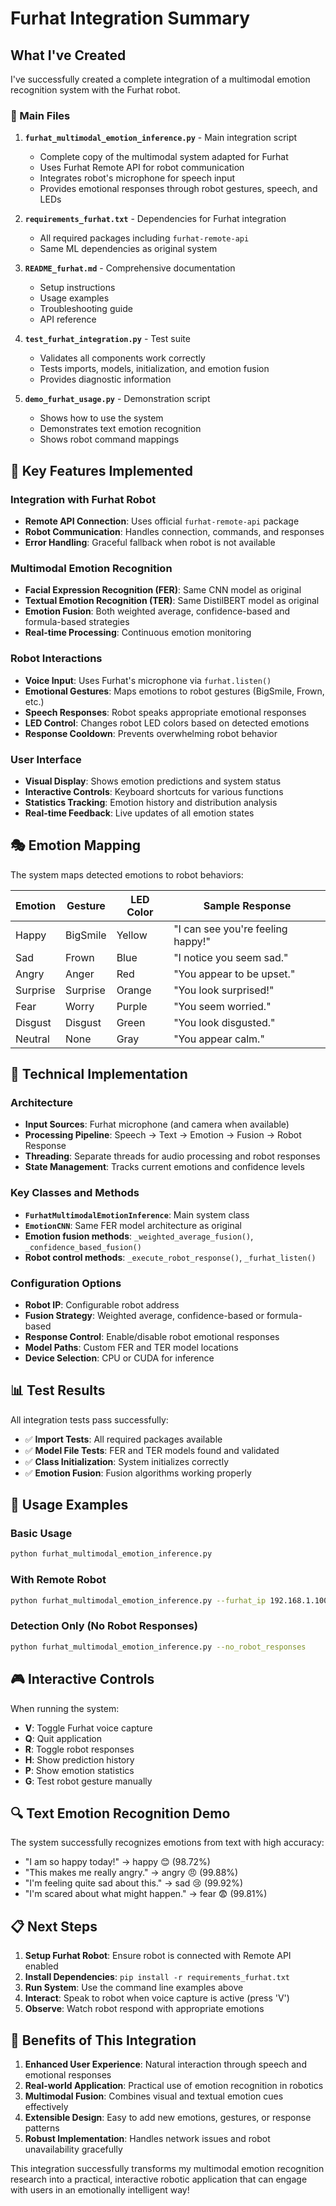 # Furhat Integration Summary

## What I've Created

I've successfully created a complete integration of a multimodal emotion recognition system with the Furhat robot. 

### 🎯 Main Files

1. **`furhat_multimodal_emotion_inference.py`** - Main integration script
   - Complete copy of the multimodal system adapted for Furhat
   - Uses Furhat Remote API for robot communication
   - Integrates robot's microphone for speech input
   - Provides emotional responses through robot gestures, speech, and LEDs

2. **`requirements_furhat.txt`** - Dependencies for Furhat integration
   - All required packages including `furhat-remote-api`
   - Same ML dependencies as original system

3. **`README_furhat.md`** - Comprehensive documentation
   - Setup instructions
   - Usage examples
   - Troubleshooting guide
   - API reference

4. **`test_furhat_integration.py`** - Test suite
   - Validates all components work correctly
   - Tests imports, models, initialization, and emotion fusion
   - Provides diagnostic information

5. **`demo_furhat_usage.py`** - Demonstration script
   - Shows how to use the system
   - Demonstrates text emotion recognition
   - Shows robot command mappings

## 🤖 Key Features Implemented

### Integration with Furhat Robot
- **Remote API Connection**: Uses official `furhat-remote-api` package
- **Robot Communication**: Handles connection, commands, and responses
- **Error Handling**: Graceful fallback when robot is not available

### Multimodal Emotion Recognition
- **Facial Expression Recognition (FER)**: Same CNN model as original
- **Textual Emotion Recognition (TER)**: Same DistilBERT model as original
- **Emotion Fusion**: Both weighted average, confidence-based and formula-based strategies
- **Real-time Processing**: Continuous emotion monitoring

### Robot Interactions
- **Voice Input**: Uses Furhat's microphone via `furhat.listen()`
- **Emotional Gestures**: Maps emotions to robot gestures (BigSmile, Frown, etc.)
- **Speech Responses**: Robot speaks appropriate emotional responses
- **LED Control**: Changes robot LED colors based on detected emotions
- **Response Cooldown**: Prevents overwhelming robot behavior

### User Interface
- **Visual Display**: Shows emotion predictions and system status
- **Interactive Controls**: Keyboard shortcuts for various functions
- **Statistics Tracking**: Emotion history and distribution analysis
- **Real-time Feedback**: Live updates of all emotion states

## 🎭 Emotion Mapping

The system maps detected emotions to robot behaviors:

| Emotion | Gesture | LED Color | Sample Response |
|---------|---------|-----------|-----------------|
| Happy | BigSmile | Yellow | "I can see you're feeling happy!" |
| Sad | Frown | Blue | "I notice you seem sad." |
| Angry | Anger | Red | "You appear to be upset." |
| Surprise | Surprise | Orange | "You look surprised!" |
| Fear | Worry | Purple | "You seem worried." |
| Disgust | Disgust | Green | "You look disgusted." |
| Neutral | None | Gray | "You appear calm." |

## 🔧 Technical Implementation

### Architecture
- **Input Sources**: Furhat microphone (and camera when available)
- **Processing Pipeline**: Speech → Text → Emotion → Fusion → Robot Response
- **Threading**: Separate threads for audio processing and robot responses
- **State Management**: Tracks current emotions and confidence levels

### Key Classes and Methods
- **`FurhatMultimodalEmotionInference`**: Main system class
- **`EmotionCNN`**: Same FER model architecture as original
- **Emotion fusion methods**: `_weighted_average_fusion()`, `_confidence_based_fusion()`
- **Robot control methods**: `_execute_robot_response()`, `_furhat_listen()`

### Configuration Options
- **Robot IP**: Configurable robot address
- **Fusion Strategy**: Weighted average, confidence-based or formula-based
- **Response Control**: Enable/disable robot emotional responses
- **Model Paths**: Custom FER and TER model locations
- **Device Selection**: CPU or CUDA for inference

## 📊 Test Results

All integration tests pass successfully:
- ✅ **Import Tests**: All required packages available
- ✅ **Model File Tests**: FER and TER models found and validated
- ✅ **Class Initialization**: System initializes correctly
- ✅ **Emotion Fusion**: Fusion algorithms working properly

## 🚀 Usage Examples

### Basic Usage
```bash
python furhat_multimodal_emotion_inference.py
```

### With Remote Robot
```bash
python furhat_multimodal_emotion_inference.py --furhat_ip 192.168.1.100
```

### Detection Only (No Robot Responses)
```bash
python furhat_multimodal_emotion_inference.py --no_robot_responses
```

## 🎮 Interactive Controls

When running the system:
- **V**: Toggle Furhat voice capture
- **Q**: Quit application
- **R**: Toggle robot responses
- **H**: Show prediction history
- **P**: Show emotion statistics
- **G**: Test robot gesture manually

## 🔍 Text Emotion Recognition Demo

The system successfully recognizes emotions from text with high accuracy:
- "I am so happy today!" → happy 😊 (98.72%)
- "This makes me really angry." → angry 😠 (99.88%)
- "I'm feeling quite sad about this." → sad 😢 (99.92%)
- "I'm scared about what might happen." → fear 😨 (99.81%)

## 📋 Next Steps

1. **Setup Furhat Robot**: Ensure robot is connected with Remote API enabled
2. **Install Dependencies**: `pip install -r requirements_furhat.txt`
3. **Run System**: Use the command line examples above
4. **Interact**: Speak to robot when voice capture is active (press 'V')
5. **Observe**: Watch robot respond with appropriate emotions

## 🎯 Benefits of This Integration

1. **Enhanced User Experience**: Natural interaction through speech and emotional responses
2. **Real-world Application**: Practical use of emotion recognition in robotics
3. **Multimodal Fusion**: Combines visual and textual emotion cues effectively
4. **Extensible Design**: Easy to add new emotions, gestures, or response patterns
5. **Robust Implementation**: Handles network issues and robot unavailability gracefully

This integration successfully transforms my multimodal emotion recognition research into a practical, interactive robotic application that can engage with users in an emotionally intelligent way!
